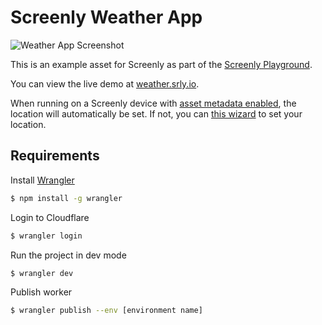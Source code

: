 # Screenly Weather App

![Weather App Screenshot](https://github.com/Screenly/standalone-app-store/blob/master/_assets/img/app-weather.jpg?raw=true)

This is an example asset for Screenly as part of the [Screenly Playground](https://github.com/Screenly/playground).

You can view the live demo at [weather.srly.io](https://weather.srly.io/).

When running on a Screenly device with [asset metadata enabled](https://github.com/Screenly/playground/blob/master/asset-metadata/README.md), the location will automatically be set. If not, you can [this wizard](https://app-store.srly.io/weather/) to set your location.

## Requirements

Install [Wrangler](https://developers.cloudflare.com/workers/wrangler/)

```bash
$ npm install -g wrangler
```

Login to Cloudflare

```bash
$ wrangler login
```

Run the project in dev mode

```bash
$ wrangler dev
```

Publish worker

```bash
$ wrangler publish --env [environment name]
```
